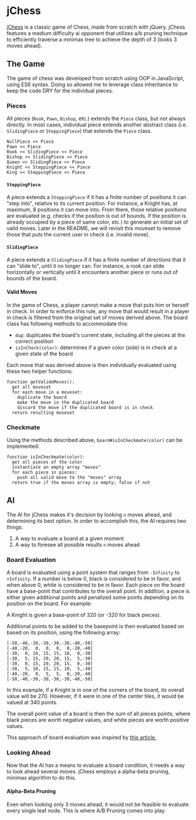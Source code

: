 # jChess

[jChess](http://www.timkwak.com/jChess) is a classic game of Chess, made from scratch with jQuery. jChess features a medium difficulty ai opponent that utilizes a/b pruning technique to efficiently traverse a minimax tree to achieve the depth of 3 (looks 3 moves ahead).

## The Game

The game of chess was developed from scratch using OOP in JavaScript, using ES6 syntax. Doing so allowed me to leverage class inheritance to keep the code DRY for the individual pieces.

### Pieces

All pieces (`Rook`, `Pawn`, `Bishop`, etc.) extends the `Piece` class, but not always directly. In most cases, individual piece extends another abstract class (i.e. `SlidingPiece` or `SteppingPiece`) that extends the `Piece` class.

```
NullPiece << Piece
Pawn << Piece
Rook << SlidingPiece << Piece
Bishop << SlidingPiece << Piece
Queen << SlidingPiece << Piece
Knight << SteppingPiece << Piece
King << SteppingPiece << Piece
```

#### `SteppingPiece`
A piece extends a `SteppingPiece` if it has a finite number of positions it can "step into", relative to its current position. For instance, a Knight has, at maximum, 8 positions it can move into. From there, those relative positions are evaluated (e.g. checks if the position is out of bounds, if the position is already occupied by a piece of same color, etc.) to generate an initial set of valid moves. Later in the README, we will revisit this moveset to remove those that puts the current user in check (i.e. invalid move).

#### `SlidingPiece`
A piece extends a `SlidingPiece` if it has a finite number of directions that it can "slide to", until it no longer can. For instance, a rook can slide horizontally or vertically until it encounters another piece or runs out of bounds of the board.

#### Valid Moves
In the game of Chess, a player cannot make a move that puts him or herself in check. In order to enforce this rule, any move that would result in a player in check is filtered from the original set of moves derived above. The board class has following methods to accommodate this:

* `dup`: duplicates the board's current state, including all the pieces at the correct position
* `isInCheck(color)`: determines if a given color (side) is in check at a given state of the board

Each move that was derived above is then individually evaluated using these two helper functions:

```
function getValideMoves():
  get all moveset
  for each move in a moveset:
    duplicate the board
    make the move in the duplicated board
    discard the move if the duplicated board is in check
  return resulting moveset
```

### Checkmate
Using the methods described above, `board#isInCheckmate(color)` can be implemented:

```
function isInCheckmate(color):
  get all pieces of the color
  instantiate an empty array "moves"
  for each piece in pieces:
    push all valid move to the "moves" array
  return true if the moves array is empty; false if not
```

## AI
The AI for jChess makes it's decision by looking `n` moves ahead, and determining its best option. In order to accomplish this, the AI requires two things:

1. A way to evaluate a board at a given moment
2. A way to foresee all possible results `n` moves ahead

### Board Evaluation

A board is evaluated using a point system that ranges from `-Infinity` to `+Infinity`. If a number is below 0, black is considered to be in favor, and when above 0, white is considered to be in favor. Each piece on the board have a base-point that contributes to the overall point. In addition, a piece is either given additional points and penalized some points depending on its position on the board. For example:

A Knight is given a base-point of 320 (or -320 for black pieces).

Additional points to be added to the basepoint is then evaluated based on based on its position, using the following array:
```
[-50,-40,-30,-30,-30,-30,-40,-50]
[-40,-20,  0,  0,  0,  0,-20,-40]
[-30,  0, 10, 15, 15, 10,  0,-30]
[-30,  5, 15, 20, 20, 15,  5,-30]
[-30,  0, 15, 20, 20, 15,  0,-30]
[-30,  5, 10, 15, 15, 10,  5,-30]
[-40,-20,  0,  5,  5,  0,-20,-40]
[-50,-40,-30,-30,-30,-30,-40,-50]
```
In this example, if a Knight is in one of the corners of the board, its overall value will be 270. However, if it were in one of the center tiles, it would be valued at 340 points.

The overall point value of a board is then the sum of all pieces points, where black pieces are worth negative values, and white pieces are worth positive values.

This approach of board evaluation was inspired by [this article.](https://chessprogramming.wikispaces.com/Simplified+evaluation+function?responseToken=cda81a4b2d19165b82279fd17e7f048d)

### Looking Ahead

Now that the AI has a means to evaluate a board condition, it needs a way to look ahead several moves. jChess employs a alpha-beta pruning, minimax algorithm to do this.

#### Alpha-Beta Pruning

Even when looking only 3 moves ahead, it would not be feasible to evaluate every single leaf node. This is where A/B Pruning comes into play.
